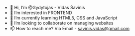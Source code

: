 - 👋 Hi, I’m @Gydytojas - Vidas Šavinis
- 👀 I’m interested in FRONTEND
- 🌱 I’m currently learning HTML5, CSS and JavaScript
- 💞️ I’m looking to collaborate on managing websites
- 📫 How to reach me? Via Email - savinis.vidas@gmail.com

<!---
Gydytojas/Gydytojas is a ✨ special ✨ repository because its `README.md` (this file) appears on your GitHub profile.
You can click the Preview link to take a look at your changes.
--->
